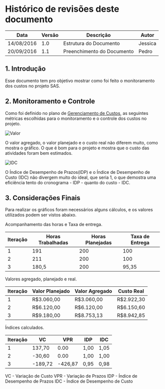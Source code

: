 # Histórico de revisões deste documento

|Data|Versão|Descrição|Autor|
|----|------|---------|-------|
| 14/08/2016| 1.0 |Estrutura do Documento |Jessica |
| 20/09/2016| 1.1 |Preenchimento do Documento |Pedro|

## 1. Introdução
Esse documento tem pro objetivo mostrar como foi feito o monitoramento dos custos no projeto SAS.

## 2. Monitoramento e Controle
Como foi definido no plano de [Gerenciamento de Custos](https://github.com/fga-gpp-mds/2016.2-SAS_FGA/wiki/Gerenciamento-de-Custos), as seguintes métricas escolhidas para o monitoramento e o controle dos custos no projeto.

![Valor](https://raw.githubusercontent.com/wiki/fga-gpp-mds/2016.2-SAS_FGA/img/Valor.png) 

O valor agregado, o valor planejado e o custo real não diferem muito, como mostra o gráfico. O que é bom para o projeto e mostra que o custo das atividades foram bem estimados.

![IDC](https://raw.githubusercontent.com/wiki/fga-gpp-mds/2016.2-SAS_FGA/img/IDP.png) 

O Índice de Desempenho de Prazos(IDP) e o Índice de Desempenho de Custo (IDC) não divergem muito do ideal, que seria 1, o que demostra uma eficiência tento do cronograma - IDP - quanto do custo - IDC.

## 3. Considerações Finais
Para realizar os gráficos foram necessários alguns cálculos, e os valores utilizados podem ser vistos abaixo.

Acompanhamento das horas e Taxa de entrega.

|Iteração|Horas Trabalhadas|Horas Planejadas|Taxa de Entrega|
|--------|-----------------|----------------|---------------|
|1|191|200|100|
|2|211|200|100|
|3|180,5|200|95,35|

Valores agregado, planejado e real.

|Iteração|Valor Planejado|Valor Agregado|Custo Real|
|--------|---------------|--------------|----------|
|1|R$3.060,00|R$3.060,00|R$2.922,30|
|2|R$6.120,00|R$6.120,00|R$6.150,60|
|3|R$9.180,00|R$8.753,13|R$8.942,85|

Índices calculados.

|Iteração|VC|VPR|IDP|IDC|
|--------|-------|-------|----|----|
|1       |137,70 |0.00   |1,00|1,05|
|2       |-30,60 |0.00   |1,00|1,00|
|3       |-189,72|-426,87|0,95|0,98|

VC - Variação de Custo
VPR - Variação de Prazos
IDP - Índice de Desempenho de Prazos
IDC - Índice de Desempenho de Custo
